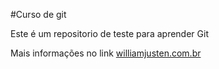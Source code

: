 #Curso de git

Este é um repositorio de teste para aprender Git

Mais informações no link [williamjusten.com.br](http://willianjusten.com.br)

